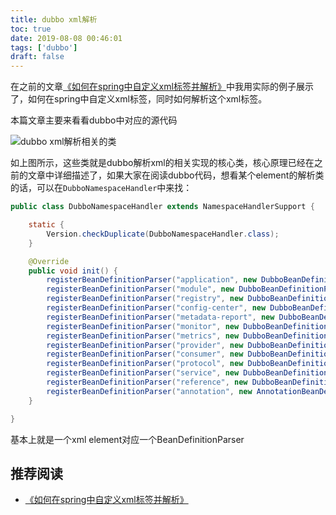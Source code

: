 ```yaml
---
title: dubbo xml解析
toc: true
date: 2019-08-08 00:46:01
tags: ['dubbo']
draft: false
---
```


在之前的文章[《如何在spring中自定义xml标签并解析》](https://wenchao.ren/2019/08/%E5%A6%82%E4%BD%95%E5%9C%A8spring%E4%B8%AD%E8%87%AA%E5%AE%9A%E4%B9%89xml%E6%A0%87%E7%AD%BE%E5%B9%B6%E8%A7%A3%E6%9E%90/)中我用实际的例子展示了，如何在spring中自定义xml标签，同时如何解析这个xml标签。

本篇文章主要来看看dubbo中对应的源代码

![dubbo xml解析相关的类](http://7niucdn.wenchao.ren/20190808004821.png)

如上图所示，这些类就是dubbo解析xml的相关实现的核心类，核心原理已经在之前的文章中详细描述了，如果大家在阅读dubbo代码，想看某个element的解析类的话，可以在`DubboNamespaceHandler`中来找：

```java
public class DubboNamespaceHandler extends NamespaceHandlerSupport {

    static {
        Version.checkDuplicate(DubboNamespaceHandler.class);
    }

    @Override
    public void init() {
        registerBeanDefinitionParser("application", new DubboBeanDefinitionParser(ApplicationConfig.class, true));
        registerBeanDefinitionParser("module", new DubboBeanDefinitionParser(ModuleConfig.class, true));
        registerBeanDefinitionParser("registry", new DubboBeanDefinitionParser(RegistryConfig.class, true));
        registerBeanDefinitionParser("config-center", new DubboBeanDefinitionParser(ConfigCenterBean.class, true));
        registerBeanDefinitionParser("metadata-report", new DubboBeanDefinitionParser(MetadataReportConfig.class, true));
        registerBeanDefinitionParser("monitor", new DubboBeanDefinitionParser(MonitorConfig.class, true));
        registerBeanDefinitionParser("metrics", new DubboBeanDefinitionParser(MetricsConfig.class, true));
        registerBeanDefinitionParser("provider", new DubboBeanDefinitionParser(ProviderConfig.class, true));
        registerBeanDefinitionParser("consumer", new DubboBeanDefinitionParser(ConsumerConfig.class, true));
        registerBeanDefinitionParser("protocol", new DubboBeanDefinitionParser(ProtocolConfig.class, true));
        registerBeanDefinitionParser("service", new DubboBeanDefinitionParser(ServiceBean.class, true));
        registerBeanDefinitionParser("reference", new DubboBeanDefinitionParser(ReferenceBean.class, false));
        registerBeanDefinitionParser("annotation", new AnnotationBeanDefinitionParser());
    }

}
```

基本上就是一个xml element对应一个BeanDefinitionParser

## 推荐阅读

- [《如何在spring中自定义xml标签并解析》](https://wenchao.ren/2019/08/%E5%A6%82%E4%BD%95%E5%9C%A8spring%E4%B8%AD%E8%87%AA%E5%AE%9A%E4%B9%89xml%E6%A0%87%E7%AD%BE%E5%B9%B6%E8%A7%A3%E6%9E%90/)